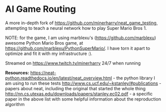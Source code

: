 # AI Game Routing
A more in-depth fork of https://github.com/minerharry/neat_game_testing, attempting to teach a neural network how to play Super Mario Bros 1.

NOTE: for the game, I am using marblexu's (https://github.com/marblexu) awesome Python Mario Bros game, at https://github.com/marblexu/PythonSuperMario/. I have torn it apart to optimize and fit it with my infrastructure :).

Streamed on https://www.twitch.tv/minerharry 24/7 when running

__Resources:__
https://neat-python.readthedocs.io/en/latest/neat_overview.html - the python library I am using to run these tests
http://www.cs.ucf.edu/~kstanley/#publications - papers about neat, including the original that started the whole thing
http://nn.cs.utexas.edu/downloads/papers/stanley.ec02.pdf - a specific paper in the above list with some helpful information about the reproduction algorithm
